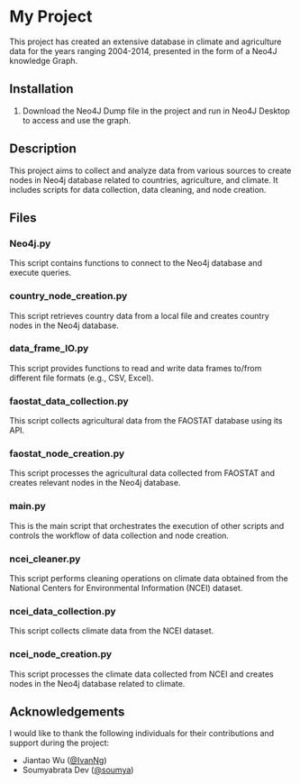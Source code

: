 # My Project

This project has created an extensive database in climate and agriculture data for the years ranging 2004-2014, presented in the form of a Neo4J knowledge Graph.

## Installation

1. Download the Neo4J Dump file in the project and run in Neo4J Desktop to access and use the graph.

## Description

This project aims to collect and analyze data from various sources to create nodes in Neo4j database related to countries, agriculture, and climate. It includes scripts for data collection, data cleaning, and node creation.

## Files

### Neo4j.py

This script contains functions to connect to the Neo4j database and execute queries.

### country_node_creation.py

This script retrieves country data from a local file and creates country nodes in the Neo4j database.

### data_frame_IO.py

This script provides functions to read and write data frames to/from different file formats (e.g., CSV, Excel).

### faostat_data_collection.py

This script collects agricultural data from the FAOSTAT database using its API.

### faostat_node_creation.py

This script processes the agricultural data collected from FAOSTAT and creates relevant nodes in the Neo4j database.

### main.py

This is the main script that orchestrates the execution of other scripts and controls the workflow of data collection and node creation.

### ncei_cleaner.py

This script performs cleaning operations on climate data obtained from the National Centers for Environmental Information (NCEI) dataset.

### ncei_data_collection.py

This script collects climate data from the NCEI dataset.

### ncei_node_creation.py

This script processes the climate data collected from NCEI and creates nodes in the Neo4j database related to climate.

## Acknowledgements

I would like to thank the following individuals for their contributions and support during the project:

- Jiantao Wu ([@IvanNg](https://csgitlab.ucd.ie/IvanNg))
- Soumyabrata Dev ([@soumya](https://csgitlab.ucd.ie/soumya))

